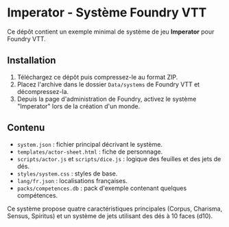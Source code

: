 # Imperator - Système Foundry VTT

Ce dépôt contient un exemple minimal de système de jeu **Imperator** pour Foundry VTT.

## Installation
1. Téléchargez ce dépôt puis compressez-le au format ZIP.
2. Placez l'archive dans le dossier `Data/systems` de Foundry VTT et décompressez-la.
3. Depuis la page d'administration de Foundry, activez le système "Imperator" lors de la création d'un monde.

## Contenu
- `system.json` : fichier principal décrivant le système.
- `templates/actor-sheet.html` : fiche de personnage.
- `scripts/actor.js` et `scripts/dice.js` : logique des feuilles et des jets de dés.
- `styles/system.css` : styles de base.
- `lang/fr.json` : localisations françaises.
- `packs/competences.db` : pack d'exemple contenant quelques compétences.

Ce système propose quatre caractéristiques principales (Corpus, Charisma, Sensus, Spiritus) et un système de jets utilisant des dés à 10 faces (d10).
